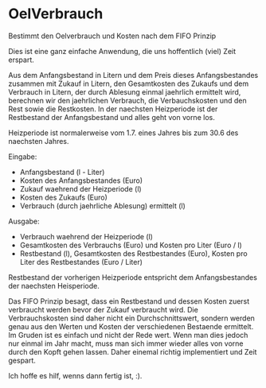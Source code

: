 # OelVerbrauch
Bestimmt den Oelverbrauch und Kosten nach dem FIFO Prinzip

Dies ist eine ganz einfache Anwendung, die uns hoffentlich (viel) Zeit erspart.

Aus dem Anfangsbestand in Litern und dem Preis dieses Anfangsbestandes zusammen mit Zukauf in Litern, den Gesamtkosten des Zukaufs und dem Verbrauch in Litern, der durch Ablesung einmal jaehrlich ermittelt wird, berechnen wir den jaehrlichen Verbrauch, die Verbauchskosten und den Rest sowie die Restkosten. In der naechsten Heizperiode ist der Restbestand der Anfangsbestand und alles geht von vorne los.

Heizperiode ist normalerweise vom 1.7. eines Jahres bis zum 30.6 des naechsten Jahres.

Eingabe:

- Anfangsbestand (l - Liter)
- Kosten des Anfangsbestandes (Euro)
- Zukauf waehrend der Heizperiode (l)
- Kosten des Zukaufs (Euro)
- Verbrauch (durch jaehrliche Ablesung) ermittelt (l)

Ausgabe:

- Verbrauch waehrend der Heizperiode (l)
- Gesamtkosten des Verbrauchs (Euro) und Kosten pro Liter (Euro / l)
- Restbestand (l), Gesamtkosten des Restbestandes (Euro), Kosten pro Liter des Restbestandes (Euro / Liter)


Restbestand der vorherigen Heizperiode entspricht dem Anfangsbestandes der naechsten Heisperiode.

Das FIFO Prinzip besagt, dass ein Restbestand und dessen Kosten zuerst verbraucht werden bevor der Zukauf verbraucht wird. Die Verbrauchskosten sind daher nicht ein Durchschnittswert, sondern werden genau aus den Werten und Kosten der verschiedenen Bestaende ermittelt. Im Gruden ist es einfach und nicht der Rede wert. Wenn man dies jedoch nur einmal im Jahr macht, muss man sich immer wieder alles von vorne durch den Kopft gehen lassen. Daher einemal richtig implementiert und Zeit gespart.

Ich hoffe es hilf, wenns dann fertig ist, :).


